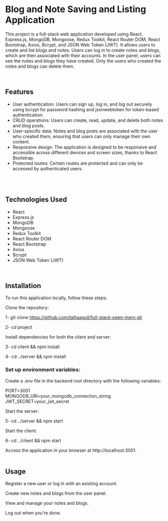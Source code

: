 <h1>Blog and Note Saving and Listing Application</h1>
<p>This project is a full-stack web application developed using React, Express.js, MongoDB, Mongoose, Redux Toolkit, React Router DOM, React Bootstrap, Axios, Bcrypt, and JSON Web Token (JWT). It allows users to create and list blogs and notes. Users can log in to create notes and blogs, which are then associated with their accounts. In the user panel, users can see the notes and blogs they have created. Only the users who created the notes and blogs can delete them.
</p>
<br/>

<h2>Features</h2>

- User authentication: Users can sign up, log in, and log out securely using bcrypt for password hashing and jsonwebtoken for token-based authentication.
- CRUD operations: Users can create, read, update, and delete both notes and blog posts.
- User-specific data: Notes and blog posts are associated with the user who created them, ensuring that users can only manage their own content.
- Responsive design: The application is designed to be responsive and accessible across different devices and screen sizes, thanks to React Bootstrap.
- Protected routes: Certain routes are protected and can only be accessed by authenticated users.

<br/>
<br/>


<h2>Technologies Used</h2>

<ul>
<li>React</li>
<li>Express.js</li>
<li>MongoDB</li>
<li>Mongoose</li>
<li>Redux Toolkit</li>
<li>React Router DOM</li>
<li>React Bootstrap</li>
<li>Axios</li>
<li>Bcrypt</li>
<li>JSON Web Token (JWT)</li>
</ul>
<br/>

<h2>Installation</h2>

To run this application locally, follow these steps:

Clone the repository:

1- git clone https://github.com/talhaagull/full-stack-open-mern.git

2- cd project

Install dependencies for both the client and server:

3- cd client && npm install

4- cd ../server && npm install

<h3>Set up environment variables:</h3>

Create a .env file in the backend root directory with the following variables:

PORT=3001<br/>
MONGODB_URI=your_mongodb_connection_string<br/>
JWT_SECRET=your_jwt_secret

Start the server:

5- cd ../server && npm start

Start the client:

6- cd ../client && npm start

Access the application in your browser at http://localhost:3001.
<br/>
<br/>


<h2>Usage</h2>

Register a new user or log in with an existing account.

Create new notes and blogs from the user panel.

View and manage your notes and blogs.

Log out when you're done.

